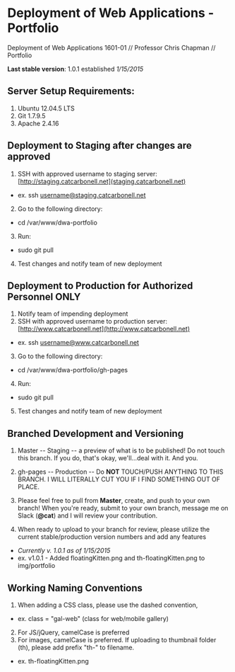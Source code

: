# Deployment of Web Applications - Portfolio
Deployment of Web Applications 1601-01 // Professor Chris Chapman // Portfolio

**Last stable version**: 1.0.1 established *1/15/2015*

## Server Setup Requirements:
1. Ubuntu 12.04.5 LTS
2. Git 1.7.9.5
3. Apache 2.4.16

## Deployment to Staging after changes are approved
1. SSH with approved username to staging server: [http://staging.catcarbonell.net](staging.catcarbonell.net)
  * ex. ssh username@staging.catcarbonell.net
2. Go to the following directory:
  * cd /var/www/dwa-portfolio 
3. Run:
  * sudo git pull
4. Test changes and notify team of new deployment
  
## Deployment to Production for Authorized Personnel ONLY
1. Notify team of impending deployment
2. SSH with approved username to production server: [http://www.catcarbonell.net](http://www.catcarbonell.net)
  * ex. ssh username@www.catcarbonell.net
3. Go to the following directory:
  * cd /var/www/dwa-portfolio/gh-pages
4. Run:
  * sudo git pull
5. Test changes and notify team of new deployment

## Branched Development and Versioning
1. Master -- Staging -- a preview of what is to be published! Do not touch this branch. 
If you do, that's okay, we'll...deal with it. And you.

2. gh-pages -- Production -- Do **NOT** TOUCH/PUSH ANYTHING TO THIS BRANCH. 
I WILL LITERALLY CUT YOU IF I FIND SOMETHING OUT OF PLACE.

3. Please feel free to pull from **Master**, create, and push to your own branch! When you're ready,
submit to your own branch, message me on Slack (__@cat__) and I will review your contribution.

4. When ready to upload to your branch for review, please utilize the current stable/production version numbers and add any features
  * *Currently _v. 1.0.1_ as of 1/15/2015*
  * ex. v1.0.1 - Added  floatingKitten.png and th-floatingKitten.png to img/portfolio
  
  
## Working Naming Conventions
1. When adding a CSS class, please use the dashed convention, 
  * ex. class = "gal-web" (class for web/mobile gallery)
2. For JS/jQuery, camelCase is preferred
3. For images, camelCase is preferred. If uploading to thumbnail folder (th), please add prefix "th-" to filename.
  * ex. th-floatingKitten.png

